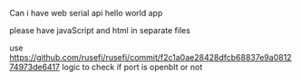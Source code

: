 Can i have web serial api hello world app

please have javaScript and html in separate files

use https://github.com/rusefi/rusefi/commit/f2c1a0ae28428dfcb68837e9a081274973de6417 logic to check if port is openblt or not
